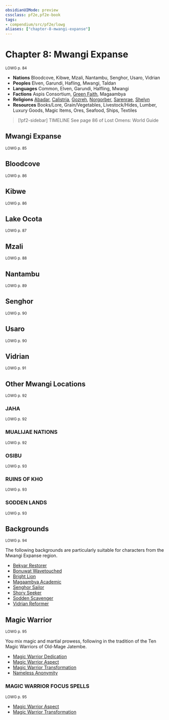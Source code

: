 ```yaml
---
obsidianUIMode: preview
cssclass: pf2e,pf2e-book
tags:
- compendium/src/pf2e/lowg
aliases: ["chapter-8-mwangi-expanse"]
---
```

# Chapter 8: Mwangi Expanse
<sup>LOWG p. 84</sup>

- **Nations** Bloodcove, Kibwe, Mzali, Nantambu, Senghor, Usaro, Vidrian
- **Peoples** Elven, Garundi, Hafling, Mwangi, Taldan
- **Languages** Common, Elven, Garundi, Halfling, Mwangi
- **Factions** Aspis Consortium, [Green Faith](compendium/setting/deities/green-faith.md), Magaambya
- **Religions** [Abadar](compendium/setting/deities/abadar.md), [Calistria](compendium/setting/deities/calistria.md), [Gozreh](compendium/setting/deities/gozreh.md), [Norgorber](compendium/setting/deities/norgorber.md), [Sarenrae](compendium/setting/deities/sarenrae.md), [Shelyn](compendium/setting/deities/shelyn.md)
- **Resources** Books/Lore, Grain/Vegetables, Livestock/Hides, Lumber, Luxury Goods, Magic Items, Ores, Seafood, Ships, Textiles

> [!pf2-sidebar] TIMELINE
> See page 86 of Lost Omens: World Guide

## Mwangi Expanse
<sup>LOWG p. 85</sup>

## Bloodcove
<sup>LOWG p. 86</sup>

## Kibwe
<sup>LOWG p. 86</sup>

## Lake Ocota
<sup>LOWG p. 87</sup>

## Mzali
<sup>LOWG p. 88</sup>

## Nantambu
<sup>LOWG p. 89</sup>

## Senghor
<sup>LOWG p. 90</sup>

## Usaro
<sup>LOWG p. 90</sup>

## Vidrian
<sup>LOWG p. 91</sup>

## Other Mwangi Locations
<sup>LOWG p. 92</sup>

### JAHA
<sup>LOWG p. 92</sup>

### MUALIJAE NATIONS
<sup>LOWG p. 92</sup>

### OSIBU
<sup>LOWG p. 93</sup>

### RUINS OF KHO
<sup>LOWG p. 93</sup>

### SODDEN LANDS
<sup>LOWG p. 93</sup>

## Backgrounds
<sup>LOWG p. 94</sup>

The following backgrounds are particularly suitable for characters from the Mwangi Expanse region.

- [Bekyar Restorer](compendium/character/backgrounds/bekyar-restorer-lowg.md)
- [Bonuwat Wavetouched](compendium/character/backgrounds/bonuwat-wavetouched-lowg.md)
- [Bright Lion](compendium/character/backgrounds/bright-lion-lowg.md)
- [Magaambya Academic](compendium/character/backgrounds/magaambya-academic-lowg.md)
- [Senghor Sailor](compendium/character/backgrounds/senghor-sailor-lowg.md)
- [Shory Seeker](compendium/character/backgrounds/shory-seeker-lowg.md)
- [Sodden Scavenger](compendium/character/backgrounds/sodden-scavenger-lowg.md)
- [Vidrian Reformer](compendium/character/backgrounds/vidrian-reformer-lowg.md)

## Magic Warrior
<sup>LOWG p. 95</sup>

You mix magic and martial prowess, following in the tradition of the Ten Magic Warriors of Old-Mage Jatembe.

- [Magic Warrior Dedication](compendium/feats/magic-warrior-dedication-lowg.md)
- [Magic Warrior Aspect](compendium/feats/magic-warrior-aspect-lowg.md)
- [Magic Warrior Transformation](compendium/feats/magic-warrior-transformation-lowg.md)
- [Nameless Anonymity](compendium/feats/nameless-anonymity-lowg.md)

### MAGIC WARRIOR FOCUS SPELLS
<sup>LOWG p. 95</sup>

- [Magic Warrior Aspect](compendium/spells/magic-warrior-aspect-lowg.md)
- [Magic Warrior Transformation](compendium/spells/magic-warrior-transformation-lowg.md)